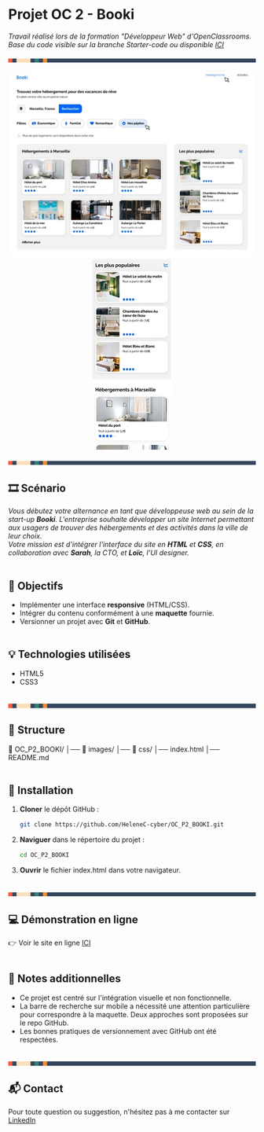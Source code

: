 # Projet OC 2 - Booki

<i>Travail réalisé lors de la formation "Développeur Web" d'OpenClassrooms.<br>Base du code visible sur la branche Starter-code ou disponible [ICI](https://github.com/OpenClassrooms-Student-Center/booki-starter-code)</i>

![Séparateur coloré](./images/Readme-separation.png)

<p align="center">
  <img src="./images/Readme-desktop.webp" alt="Capture d'écran de Booki sur ordinateur">
  <img src="./images/Readme-mobile.webp" alt="Capture d'écran de Booki sur mobile">
</p>

![Séparateur coloré](./images/Readme-separation.png)

## 🎞️ Scénario
<i>Vous débutez votre alternance en tant que développeuse web au sein de la start-up **Booki**. L'entreprise souhaite développer un site Internet permettant aux usagers de trouver des hébergements et des activités dans la ville de leur choix.  
Votre mission est d'intégrer l'interface du site en **HTML** et **CSS**, en collaboration avec **Sarah**, la CTO, et **Loïc**, l'UI designer.</i>
<br><br>

## 🎯 Objectifs
- Implémenter une interface **responsive** (HTML/CSS).
- Intégrer du contenu conformément à une **maquette** fournie.
- Versionner un projet avec **Git** et **GitHub**.
<br><br>

## 💡 Technologies utilisées
- HTML5
- CSS3
<br><br>

![Séparateur coloré](./images/Readme-separation.png)

## 📂 Structure
📁 OC_P2_BOOKI/ │── 📁 images/ │── 📁 css/ │── index.html │── README.md
<br><br>

## 🚀 Installation
1. **Cloner** le dépôt GitHub :
   ```bash
   git clone https://github.com/HeleneC-cyber/OC_P2_BOOKI.git
2. **Naviguer** dans le répertoire du projet :
   ```bash
   cd OC_P2_BOOKI
2. **Ouvrir** le fichier index.html dans votre navigateur.
<br><br>

![Séparateur coloré](./images/Readme-separation.png)

## 💻 Démonstration en ligne
👉 Voir le site en ligne [ICI](https://helenec-cyber.github.io/OC_P2_BOOKI/)
<br><br>

## 📝 Notes additionnelles
- Ce projet est centré sur l'intégration visuelle et non fonctionnelle.
- La barre de recherche sur mobile a nécessité une attention particulière pour correspondre à la maquette. Deux approches sont proposées sur le repo GitHub.
- Les bonnes pratiques de versionnement avec GitHub ont été respectées.
<br><br>

![Séparateur coloré](./images/Readme-separation.png)

## 📬 Contact
Pour toute question ou suggestion, n'hésitez pas à me contacter sur [LinkedIn](https://www.linkedin.com/in/helene-canovas-48710b141/)